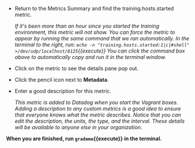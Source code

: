 * Return to the Metrics Summary and find the training.hosts.started metric.

  *If it's been more than an hour since you started the training environment, this metric will not show. You can  force the metric to appear by running the same command that we ran automatically. In the terminal to the right, run: `echo -n "training.hosts.started:1|c|#shell" >/dev/udp/localhost/8125`{{execute}} You can click the command box above to automatically copy and run it in the terminal window.*

* Click on the metric to see the details pane pop out.

* Click the pencil icon next to **Metadata**.

* Enter a good description for this metric.

  *This metric is added to Datadog when you start the Vagrant boxes. Adding a description to any custom metrics is a good idea to ensure that everyone knows what the metric describes. Notice that you can edit the description, the units, the type, and the interval. These details will be available to anyone else in your organization.*


**When you are finished, run `grademe`{{execute}} in the terminal.**
